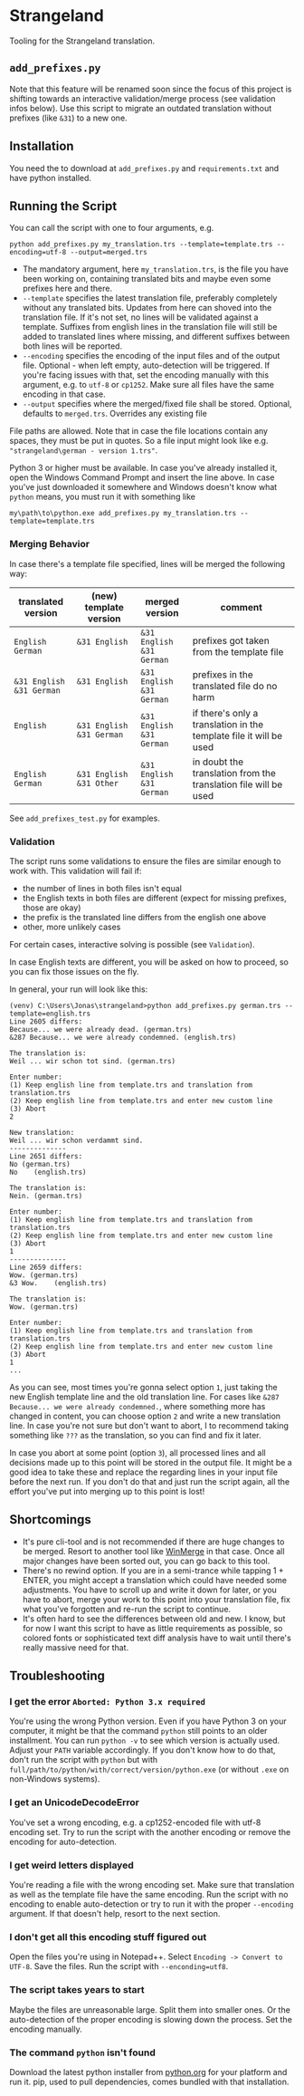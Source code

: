 # Strangeland

Tooling for the Strangeland translation.

## `add_prefixes.py`

Note that this feature will be renamed soon since the focus of this project is shifting towards an interactive
validation/merge process (see validation infos below). Use this script to migrate an outdated translation without
prefixes (like `&31`) to a new one.

## Installation

You need the to download at `add_prefixes.py` and `requirements.txt` and have python installed.

## Running the Script

You can call the script with one to four arguments, e.g.

```shell
python add_prefixes.py my_translation.trs --template=template.trs --encoding=utf-8 --output=merged.trs
```

- The mandatory argument, here `my_translation.trs`, is the file you have been working on, containing translated bits
  and maybe even some prefixes here and there.
- `--template` specifies the latest translation file, preferably completely without any translated bits. Updates from
  here can shoved into the translation file. If it's not set, no lines will be validated against a template. Suffixes
  from english lines in the translation file will still be added to translated lines where missing, and different
  suffixes between both lines will be reported.
- `--encoding` specifies the encoding of the input files and of the output file. Optional - when left empty,
  auto-detection will be triggered. If you're facing issues with that, set the encoding manually with this argument,
  e.g. to `utf-8` or `cp1252`. Make sure all files have the same encoding in that case.
- `--output` specifies where the merged/fixed file shall be stored. Optional, defaults to `merged.trs`. Overrides any
  existing file

File paths are allowed. Note that in case the file locations contain any spaces, they must be put in quotes. So a file
input might look like e.g. `"strangeland\german - version 1.trs"`.

Python 3 or higher must be available. In case you've already installed it, open the Windows Command Prompt and insert
the line above. In case you've just downloaded it somewhere and Windows doesn't know what `python` means, you must run
it with something like

```shell
my\path\to\python.exe add_prefixes.py my_translation.trs --template=template.trs
```

### Merging Behavior

In case there's a template file specified, lines will be merged the following way:

| translated version | (new) template version | merged version  | comment |
|---|---|---|---|
| `English`<br>`German`  | `&31 English`<br>` ` | `&31 English`<br>`&31 German` | prefixes got taken from the template file
| `&31 English`<br>`&31 German`  | `&31 English`<br>` ` | `&31 English`<br>`&31 German` | prefixes in the translated file do no harm
| `English`<br>` ` | `&31 English`<br>`&31 German` | `&31 English`<br>`&31 German` | if there's only a translation in the template file it will be used
| `English`<br>`German` | `&31 English`<br>`&31 Other` | `&31 English`<br>`&31 German` | in doubt the translation from  the translation file will be used

See `add_prefixes_test.py` for examples.

### Validation

The script runs some validations to ensure the files are similar enough to work with. This validation will fail if:

- the number of lines in both files isn't equal
- the English texts in both files are different (expect for missing prefixes, those are okay)
- the prefix is the translated line differs from the english one above
- other, more unlikely cases

For certain cases, interactive solving is possible (see `Validation`).

In case English texts are different, you will be asked on how to proceed, so you can fix those issues on the fly.

In general, your run will look like this:

```
(venv) C:\Users\Jonas\strangeland>python add_prefixes.py german.trs --template=english.trs
Line 2605 differs:
Because... we were already dead. (german.trs)
&287 Because... we were already condemned. (english.trs)

The translation is:
Weil ... wir schon tot sind. (german.trs)

Enter number:
(1) Keep english line from template.trs and translation from translation.trs
(2) Keep english line from template.trs and enter new custom line
(3) Abort
2

New translation:
Weil ... wir schon verdammt sind.
--------------
Line 2651 differs:
No (german.trs)
No    (english.trs)

The translation is:
Nein. (german.trs)

Enter number:
(1) Keep english line from template.trs and translation from translation.trs
(2) Keep english line from template.trs and enter new custom line
(3) Abort
1
--------------
Line 2659 differs:
Wow. (german.trs)
&3 Wow.    (english.trs)

The translation is:
Wow. (german.trs)

Enter number:
(1) Keep english line from template.trs and translation from translation.trs
(2) Keep english line from template.trs and enter new custom line
(3) Abort
1
...
```

As you can see, most times you're gonna select option `1`, just taking the new English template line and the old
translation line. For cases like `&287 Because... we were already condemned.`, where something more has changed in
content, you can choose option `2` and write a new translation line. In case you're not sure but don't want to abort, I
to recommend taking something like `???` as the translation, so you can find and fix it later.

In case you abort at some point (option `3`), all processed lines and all decisions made up to this point will be stored
in the output file. It might be a good idea to take these and replace the regarding lines in your input file before the
next run. If you don't do that and just run the script again, all the effort you've put into merging up to this point is
lost!

## Shortcomings

- It's pure cli-tool and is not recommended if there are huge changes to be merged. Resort to another tool like
  [WinMerge](https://winmerge.org) in that case. Once all major changes have been sorted out, you can go back to this
  tool.
- There's no rewind option. If you are in a semi-trance while tapping 1 + ENTER, you might accept a translation which
  could have needed some adjustments. You have to scroll up and write it down for later, or you have to abort, merge
  your work to this point into your translation file, fix what you've forgotten and re-run the script to continue.
- It's often hard to see the differences between old and new. I know, but for now I want this script to have as little
  requirements as possible, so colored fonts or sophisticated text diff analysis have to wait until there's really
  massive need for that.

## Troubleshooting

### I get the error `Aborted: Python 3.x required`

You're using the wrong Python version. Even if you have Python 3 on your computer, it might be that the command `python`
still points to an older installment. You can run `python -v` to see which version is actually used. Adjust your `PATH`
variable accordingly. If you don't know how to do that, don't run the script with `python` but
with `full/path/to/python/with/correct/version/python.exe` (or without `.exe` on non-Windows systems).

### I get an UnicodeDecodeError

You've set a wrong encoding, e.g. a cp1252-encoded file with utf-8 encoding set. Try to run the script with the another
encoding or remove the encoding for auto-detection.

### I get weird letters displayed

You're reading a file with the wrong encoding set. Make sure that translation as well as the template file have the same
encoding. Run the script with no encoding to enable auto-detection or try to run it with the proper `--encoding`
argument. If that doesn't help, resort to the next section.

### I don't get all this encoding stuff figured out

Open the files you're using in Notepad++. Select `Encoding -> Convert to UTF-8`. Save the files. Run the script
with `--enconding=utf8`.

### The script takes years to start

Maybe the files are unreasonable large. Split them into smaller ones. Or the auto-detection of the proper encoding is
slowing down the process. Set the encoding manually.

### The command `python` isn't found

Download the latest python installer from [python.org](https://www.python.org) for your platform and run it. pip, used
to pull dependencies, comes bundled with that installation.